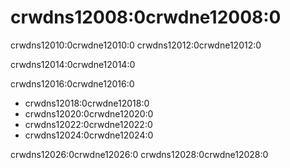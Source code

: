 # crwdns12008:0crwdne12008:0

crwdns12010:0crwdne12010:0 crwdns12012:0crwdne12012:0

crwdns12014:0crwdne12014:0

crwdns12016:0crwdne12016:0

* crwdns12018:0crwdne12018:0
* crwdns12020:0crwdne12020:0
* crwdns12022:0crwdne12022:0
* crwdns12024:0crwdne12024:0

crwdns12026:0crwdne12026:0 crwdns12028:0crwdne12028:0
